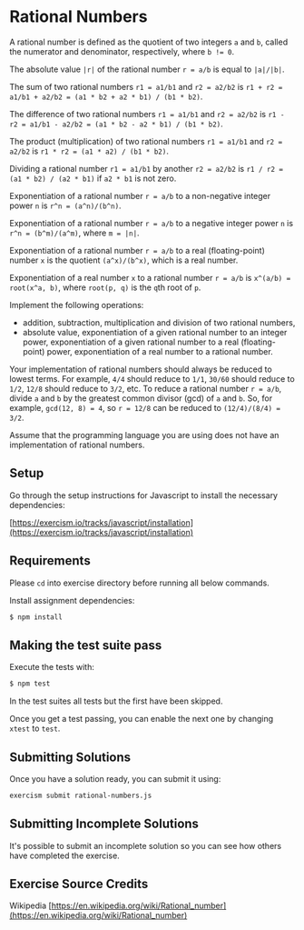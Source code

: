 # Rational Numbers

A rational number is defined as the quotient of two integers `a` and `b`, called the numerator and denominator, respectively, where `b != 0`.

The absolute value `|r|` of the rational number `r = a/b` is equal to `|a|/|b|`.

The sum of two rational numbers `r1 = a1/b1` and `r2 = a2/b2` is `r1 + r2 = a1/b1 + a2/b2 = (a1 * b2 + a2 * b1) / (b1 * b2)`.

The difference of two rational numbers `r1 = a1/b1` and `r2 = a2/b2` is `r1 - r2 = a1/b1 - a2/b2 = (a1 * b2 - a2 * b1) / (b1 * b2)`.

The product (multiplication) of two rational numbers `r1 = a1/b1` and `r2 = a2/b2` is `r1 * r2 = (a1 * a2) / (b1 * b2)`.

Dividing a rational number `r1 = a1/b1` by another `r2 = a2/b2` is `r1 / r2 = (a1 * b2) / (a2 * b1)` if `a2 * b1` is not zero.

Exponentiation of a rational number `r = a/b` to a non-negative integer power `n` is `r^n = (a^n)/(b^n)`.

Exponentiation of a rational number `r = a/b` to a negative integer power `n` is `r^n = (b^m)/(a^m)`, where `m = |n|`.

Exponentiation of a rational number `r = a/b` to a real (floating-point) number `x` is the quotient `(a^x)/(b^x)`, which is a real number.

Exponentiation of a real number `x` to a rational number `r = a/b` is `x^(a/b) = root(x^a, b)`, where `root(p, q)` is the `q`th root of `p`.

Implement the following operations:
 - addition, subtraction, multiplication and division of two rational numbers,
 - absolute value, exponentiation of a given rational number to an integer power, exponentiation of a given rational number to a real (floating-point) power, exponentiation of a real number to a rational number.

Your implementation of rational numbers should always be reduced to lowest terms. For example, `4/4` should reduce to `1/1`, `30/60` should reduce to `1/2`, `12/8` should reduce to `3/2`, etc. To reduce a rational number `r = a/b`, divide `a` and `b` by the greatest common divisor (gcd) of `a` and `b`. So, for example, `gcd(12, 8) = 4`, so `r = 12/8` can be reduced to `(12/4)/(8/4) = 3/2`.

Assume that the programming language you are using does not have an implementation of rational numbers.

## Setup

Go through the setup instructions for Javascript to install the necessary
dependencies:

[https://exercism.io/tracks/javascript/installation](https://exercism.io/tracks/javascript/installation)

## Requirements

Please `cd` into exercise directory before running all below commands.

Install assignment dependencies:

```bash
$ npm install
```

## Making the test suite pass

Execute the tests with:

```bash
$ npm test
```

In the test suites all tests but the first have been skipped.

Once you get a test passing, you can enable the next one by changing `xtest` to
`test`.


## Submitting Solutions

Once you have a solution ready, you can submit it using:

```bash
exercism submit rational-numbers.js
```

## Submitting Incomplete Solutions

It's possible to submit an incomplete solution so you can see how others have
completed the exercise.

## Exercise Source Credits

Wikipedia [https://en.wikipedia.org/wiki/Rational_number](https://en.wikipedia.org/wiki/Rational_number)

